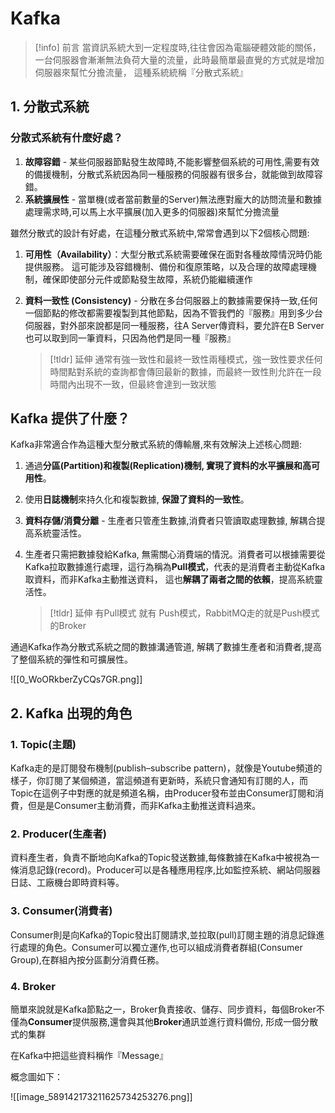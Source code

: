 # Kafka

> [!info] 前言
> 當資訊系統大到一定程度時,往往會因為電腦硬體效能的關係，一台伺服器會漸漸無法負荷大量的流量，此時最簡單最直覺的方式就是增加伺服器來幫忙分擔流量，
> 這種系統統稱『分散式系統』

## 1. 分散式系統

### 分散式系統有什麼好處？

1. **故障容錯** - 某些伺服器節點發生故障時,不能影響整個系統的可用性,需要有效的備援機制，分散式系統因為同一種服務的伺服器有很多台，就能做到故障容錯。
2. **系統擴展性** - 當單機(或者當前數量的Server)無法應對龐大的訪問流量和數據處理需求時,可以馬上水平擴展(加入更多的伺服器)來幫忙分擔流量

雖然分散式的設計有好處，在這種分散式系統中,常常會遇到以下2個核心問題:

1. **可用性（Availability）**：大型分散式系統需要確保在面對各種故障情況時仍能提供服務。 這可能涉及容錯機制、備份和復原策略，以及合理的故障處理機制，確保即使部分元件或節點發生故障，系統仍能繼續運作
2. **資料一致性 (Consistency)** - 分散在多台伺服器上的數據需要保持一致,任何一個節點的修改都需要複製到其他節點，因為不管我們的『服務』用到多少台伺服器，對外部來說都是同一種服務，往A Server傳資料，要允許在B Server也可以取到同一筆資料，只因為他們是同一種『服務』

   > [!tldr] 延伸
   > 通常有強一致性和最終一致性兩種模式，強一致性要求任何時間點對系統的查詢都會傳回最新的數據，而最終一致性則允許在一段時間內出現不一致，但最終會達到一致狀態

## Kafka 提供了什麼？

Kafka非常適合作為這種大型分散式系統的傳輸層,來有效解決上述核心問題:

1. 通過**分區(Partition)和複製(Replication)機制, 實現了資料的水平擴展和高可用性**。
2. 使用**日誌機制**來持久化和複製數據, **保證了資料的一致性**。
3. **資料存儲/消費分離** - 生產者只管產生數據,消費者只管讀取處理數據, 解耦合提高系統靈活性。
4. 生產者只需把數據發給Kafka, 無需關心消費端的情況。消費者可以根據需要從Kafka拉取數據進行處理，這行為稱為**Pull模式**，代表的是消費者主動從Kafka取資料，而非Kafka主動推送資料， 這也**解耦了兩者之間的依賴**，提高系統靈活性。

   > [!tldr] 延伸
   > 有Pull模式 就有 Push模式，RabbitMQ走的就是Push模式的Broker

通過Kafka作為分散式系統之間的數據溝通管道, 解耦了數據生產者和消費者,提高了整個系統的彈性和可擴展性。

![[0_WoORkberZyCQs7GR.png]]

## 2. Kafka 出現的角色

### 1. Topic(主題)

Kafka走的是訂閱發布機制(publish–subscribe pattern)，就像是Youtube頻道的樣子，你訂閱了某個頻道，當這頻道有更新時，系統只會通知有訂閱的人，而Topic在這例子中對應的就是頻道名稱，由Producer發布並由Consumer訂閱和消費，但是是Consumer主動消費，而非Kafka主動推送資料過來。

### 2. Producer(生產者)

資料產生者，負責不斷地向Kafka的Topic發送數據,每條數據在Kafka中被視為一條消息記錄(record)。Producer可以是各種應用程序,比如監控系統、網站伺服器日誌、工廠機台即時資料等。

### 3. Consumer(消費者)

Consumer則是向Kafka的Topic發出訂閱請求,並拉取(pull)訂閱主題的消息記錄進行處理的角色。Consumer可以獨立運作,也可以組成消費者群組(Consumer Group),在群組內按分區劃分消費任務。

### 4. Broker

簡單來說就是Kafka節點之一，Broker負責接收、儲存、同步資料，每個Broker不僅為**Consumer**提供服務,還會與其他**Broker**通訊並進行資料備份,  形成一個分散式的集群

在Kafka中把這些資料稱作『Message』

概念圖如下：

![[image_589142173211625734253276.png]]